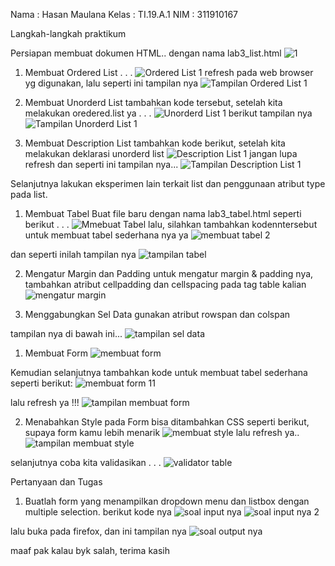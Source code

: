 Nama : Hasan Maulana
Kelas : TI.19.A.1 
NIM : 311910167

Langkah-langkah praktikum 

Persiapan membuat dokumen HTML..
dengan nama lab3_list.html
![1](https://user-images.githubusercontent.com/56497286/114530273-fd9d0e80-9c74-11eb-9461-ed060d8ae98e.png)

1. Membuat Ordered List . . .
![Ordered List 1](https://user-images.githubusercontent.com/56497286/114530450-21f8eb00-9c75-11eb-838e-3411e4f330c6.png)
refresh pada web browser yg digunakan, lalu  seperti ini tampilan nya
![Tampilan Ordered List 1](https://user-images.githubusercontent.com/56497286/114530640-540a4d00-9c75-11eb-83b0-6b072d561aea.png)

2. Membuat Unorderd List
tambahkan kode tersebut, setelah kita melakukan oredered.list ya . . .
![Unorderd List 1](https://user-images.githubusercontent.com/56497286/114530782-78fec000-9c75-11eb-8450-4863ad4a90f5.png)
berikut tampilan nya
![Tampilan Unorderd List 1](https://user-images.githubusercontent.com/56497286/114530931-9e8bc980-9c75-11eb-9392-ec401a8817ad.png)

3. Membuat Description List
tambahkan kode berikut, setelah kita melakukan deklarasi unorderd list
![Description List 1](https://user-images.githubusercontent.com/56497286/114531152-d4c94900-9c75-11eb-9c50-ffdf446435bc.png)
jangan lupa refresh dan seperti ini tampilan nya...
![Tampilan Description List 1](https://user-images.githubusercontent.com/56497286/114531495-27a30080-9c76-11eb-9129-401c67f9766a.png)


Selanjutnya lakukan eksperimen lain terkait list dan penggunaan atribut type pada list.

1. Membuat Tabel
Buat file baru dengan nama lab3_tabel.html seperti berikut . . .
![Mmebuat Tabel](https://user-images.githubusercontent.com/56497286/114531964-91bba580-9c76-11eb-9af0-f8e3d04f7a41.png)
lalu, silahkan tambahkan kodenntersebut untuk membuat tabel sederhana nya ya 
![membuat tabel 2](https://user-images.githubusercontent.com/56497286/114532680-40f87c80-9c77-11eb-8919-e9e8d3d20a6e.png)

dan seperti inilah tampilan nya
![tampilan tabel](https://user-images.githubusercontent.com/56497286/114532728-52da1f80-9c77-11eb-9545-033c3d4112dc.png)

2. Mengatur Margin dan Padding
untuk mengatur margin & padding nya, tambahkan atribut cellpadding dan cellspacing pada tag table kalian 
![mengatur margin](https://user-images.githubusercontent.com/56497286/114533200-d98efc80-9c77-11eb-8914-a53edc6568b0.png)

3. Menggabungkan Sel Data
 gunakan atribut rowspan dan colspan
 
 tampilan nya di bawah ini...
 ![tampilan sel data](https://user-images.githubusercontent.com/56497286/114534214-f1b34b80-9c78-11eb-8ca1-c77df8dc58cd.png)
 
 1. Membuat Form
![membuat form](https://user-images.githubusercontent.com/56497286/114535000-c8df8600-9c79-11eb-97ac-4ee3c30901f1.png)

Kemudian selanjutnya tambahkan kode untuk membuat tabel sederhana seperti berikut:
![membuat form 11](https://user-images.githubusercontent.com/56497286/114535621-705cb880-9c7a-11eb-95c4-5cb438e5687e.png)


lalu refresh ya !!!
![tampilan membuat form](https://user-images.githubusercontent.com/56497286/114535249-0f34e500-9c7a-11eb-96c9-8480e65fbd72.png)

2. Menabahkan Style pada Form
 bisa ditambahkan CSS seperti berikut, supaya form kamu lebih menarik
 ![membuat style](https://user-images.githubusercontent.com/56497286/114536495-58d1ff80-9c7b-11eb-98a0-f4c6a9b95d6b.png)
lalu refresh ya.. 
![tampilan membuat style](https://user-images.githubusercontent.com/56497286/114536590-6dae9300-9c7b-11eb-861f-026b01b7c5a9.png)

selanjutnya coba kita validasikan . . . 
![validator table](https://user-images.githubusercontent.com/56497286/114537280-38567500-9c7c-11eb-9f11-50dc55051d4b.png)


Pertanyaan dan Tugas
1. Buatlah form yang menampilkan dropdown menu dan listbox dengan multiple selection.
berikut kode nya 
![soal input nya](https://user-images.githubusercontent.com/56497286/114537437-63d95f80-9c7c-11eb-983a-74340e93c9dd.png)
![soal input nya 2](https://user-images.githubusercontent.com/56497286/114537488-75bb0280-9c7c-11eb-8391-784dd1b5b3d3.png)

lalu buka pada firefox, 
dan ini tampilan nya
![soal output nya](https://user-images.githubusercontent.com/56497286/114537768-c7fc2380-9c7c-11eb-989b-f288fb8efa0c.png)


maaf pak kalau byk salah, 
terima kasih

